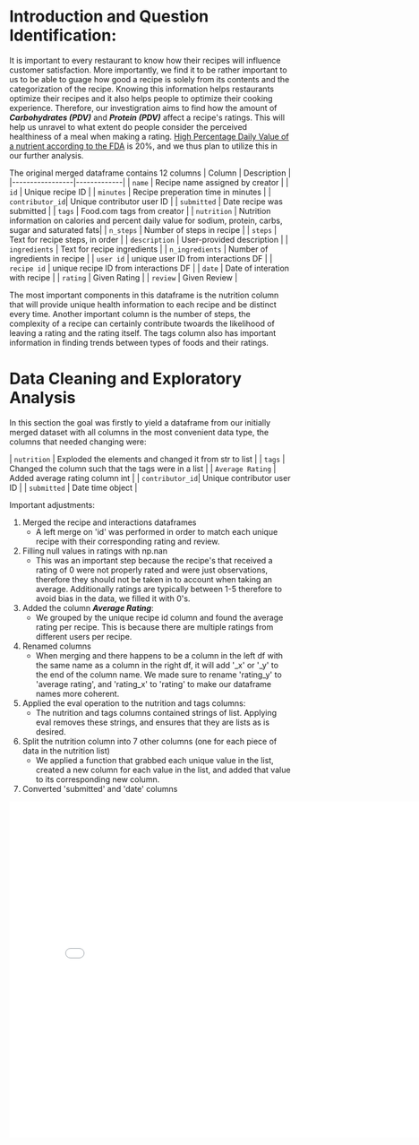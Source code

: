 # Introduction and Question Identification:
It is important to every restaurant to know how their recipes will influence customer satisfaction. More importantly, we find it to be rather important to us to be able to guage how good a recipe is solely from its contents and the categorization of the recipe. Knowing this information helps restaurants optimize their recipes and it also helps people to optimize their cooking experience. Therefore, our investigration aims to find how the amount of ***Carbohydrates (PDV)*** and ***Protein (PDV)*** affect a recipe's ratings. This will help us unravel to what extent do people consider the perceived healthiness of a meal when making a rating. [High Percentage Daily Value of a nutrient according to the FDA](https://www.fda.gov/food/nutrition-facts-label/lows-and-highs-percent-daily-value-nutrition-facts-label#:~:text=20%25%20DV%20or%20more%20of,per%20serving%20is%20considered%20high.) is 20%, and we thus plan to utilize this in our further analysis.

The original merged dataframe contains 12 columns
| Column          | Description |
|-----------------|-------------|
| `name`          | Recipe name assigned by creator |
| `id`            | Unique recipe ID |
| `minutes`       | Recipe preperation time in minutes |
| `contributor_id`| Unique contributor user ID |
| `submitted`     | Date recipe was submitted |
| `tags`          | Food.com tags from creator |
| `nutrition`     | Nutrition information on calories and percent daily value for sodium, protein, carbs, sugar and saturated fats|
| `n_steps`       | Number of steps in recipe |
| `steps`         | Text for recipe steps, in order |
| `description`   | User-provided description |
| `ingredients`   | Text for recipe ingredients |
| `n_ingredients` | Number of ingredients in recipe |
| `user id`         | unique user ID from interactions DF |
| `recipe id`   | unique recipe ID from interactions DF |
| `date`   | Date of interation with recipe |
| `rating` | Given Rating |
| `review` | Given Review |

The most important components in this dataframe is the nutrition column that will provide unique health information to each recipe and be distinct every time. Another important column is the number of steps, the complexity of a recipe can certainly contribute twoards the likelihood of leaving a rating and the rating itself. The tags column also has important information in finding trends between types of foods and their ratings.

# Data Cleaning and Exploratory Analysis

In this section the goal was firstly to yield a dataframe from our initially merged dataset with all columns in the most convenient data type, the columns that needed changing were:

| `nutrition`          | Exploded the elements and changed it from str to list |
| `tags`            | Changed the column such that the tags were in a list |
| `Average Rating`       | Added average rating column int |
| `contributor_id`| Unique contributor user ID |
| `submitted`     | Date time object |

Important adjustments:
1. Merged the recipe and interactions dataframes
   - A left merge on 'id' was performed in order to match each unique recipe with their corresponding rating and review.
2. Filling null values in ratings with np.nan
   - This was an important step because the recipe's that received a rating of 0 were not properly rated and were just observations, therefore they should not be taken in to account when taking an average. Additionally ratings are typically between 1-5 therefore to avoid bias in the data, we filled it with 0's.
3. Added the column ***Average Rating***:
   - We grouped by the unique recipe id column and found the average rating per recipe. This is because there are multiple ratings from different users per recipe.
4. Renamed columns
   - When merging and there happens to be a column in the left df with the same name as a column in the right df, it will add '_x' or '_y' to the end of the column name. We made sure to rename 'rating_y' to 'average rating', and 'rating_x' to 'rating' to make our dataframe names more coherent.
5. Applied the eval operation to the nutrition and tags columns:
   - The nutrition and tags columns contained strings of list. Applying eval removes these strings, and ensures that they are lists as is desired.
6. Split the nutrition column into 7 other columns (one for each piece of data in the nutrition list)
   - We applied a function that grabbed each unique value in the list, created a new column for each value in the list, and added that value to its corresponding new column.
8. Converted 'submitted' and 'date' columns 


<iframe
  src="assets/figure.html"
  width="800"
  height="600"
  frameborder="0"
></iframe>

